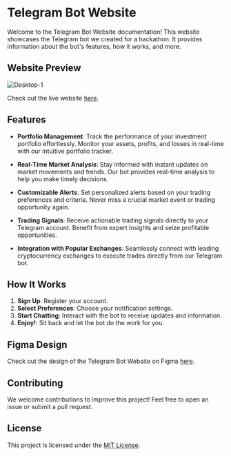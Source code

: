 # Telegram Bot Website

Welcome to the Telegram Bot Website documentation! This website showcases the Telegram bot we created for a hackathon. It provides information about the bot's features, how it works, and more.

## Website Preview

<a><img src="https://i.ibb.co/J5GHBwb/Desktop-1.png" alt="Desktop-1" border="0" /></a>

Check out the live website [here](https://infinity-xi-seven.vercel.app/).

## Features

- **Portfolio Management**: Track the performance of your investment portfolio effortlessly. Monitor your assets, profits, and losses in real-time with our intuitive portfolio tracker.

- **Real-Time Market Analysis**: Stay informed with instant updates on market movements and trends. Our bot provides real-time analysis to help you make timely decisions.

- **Customizable Alerts**: Set personalized alerts based on your trading preferences and criteria. Never miss a crucial market event or trading opportunity again.

- **Trading Signals**: Receive actionable trading signals directly to your Telegram account. Benefit from expert insights and seize profitable opportunities.

- **Integration with Popular Exchanges**: Seamlessly connect with leading cryptocurrency exchanges to execute trades directly from our Telegram bot.

## How It Works

1. **Sign Up**: Register your account.
2. **Select Preferences**: Choose your notification settings.
3. **Start Chatting**: Interact with the bot to receive updates and information.
4. **Enjoy!**: Sit back and let the bot do the work for you.

## Figma Design

Check out the design of the Telegram Bot Website on Figma [here](https://www.figma.com/file/APdl3Ki2SPrVd5v4XdP9vK/Infinity-Bot-Designs?type=design&node-id=27-62&mode=design&t=MFVvErzCFVCWblWX-0).

## Contributing

We welcome contributions to improve this project! Feel free to open an issue or submit a pull request.

## License

This project is licensed under the [MIT License](LICENSE).
